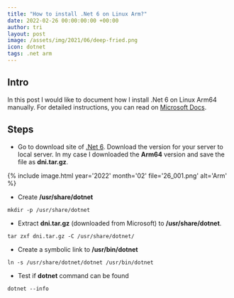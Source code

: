 ```yaml
---
title: "How to install .Net 6 on Linux Arm?"
date: 2022-02-26 00:00:00:00 +00:00
author: tri
layout: post
image: /assets/img/2021/06/deep-fried.png
icon: dotnet
tags: .net arm
---
```


## Intro
In this post I would like to document how I install .Net 6 on Linux Arm64 manually. For detailed instructions, you can read on [Microsoft Docs](https://docs.microsoft.com/en-us/dotnet/core/install/).

## Steps

- Go to download site of [.Net 6](https://dotnet.microsoft.com/en-us/download/dotnet/6.0). Download the version for your server to local server. In my case I downloaded the **Arm64** version and save the file as **dni.tar.gz**.

{%
    include image.html
    year='2022'
    month='02'
    file='26_001.png'
    alt='Arm'
%}

- Create **/usr/share/dotnet**

```terminal
mkdir -p /usr/share/dotnet
```

- Extract **dni.tar.gz** (downloaded from Microsoft) to **/usr/share/dotnet**.

```terminal
tar zxf dni.tar.gz -C /usr/share/dotnet/
```

- Create a symbolic link to **/usr/bin/dotnet**

```terminal
ln -s /usr/share/dotnet/dotnet /usr/bin/dotnet
```

- Test if **dotnet** command can be found

```terminal
dotnet --info
```